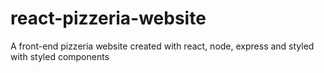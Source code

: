 # react-pizzeria-website
A front-end pizzeria website created with react, node, express and styled with styled components 
